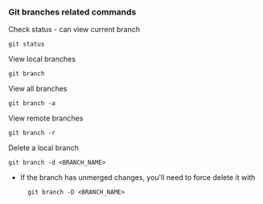 ### Git branches related commands

Check status - can view current branch

    git status

View local branches

    git branch

View all branches

    git branch -a

View remote branches

    git branch -r

Delete a local branch

    git branch -d <BRANCH_NAME>

* If the branch has unmerged changes, you'll need to force delete it with

        git branch -D <BRANCH_NAME>
